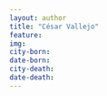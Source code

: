 ```yaml
---
layout: author
title: "César Vallejo"
feature: 
img:
city-born: 
date-born: 
city-death: 
date-death:
---
```

